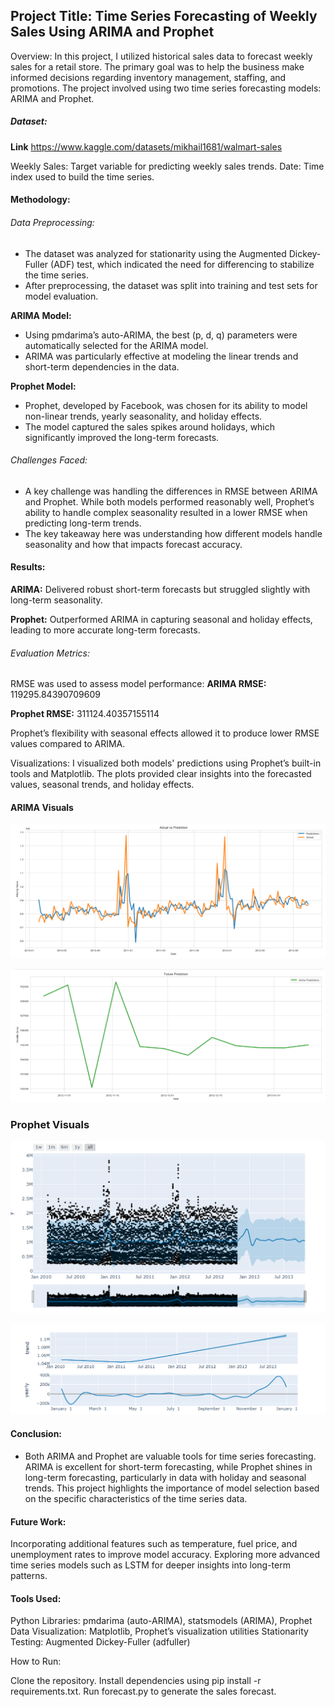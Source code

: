 ## Project Title: Time Series Forecasting of Weekly Sales Using ARIMA and Prophet

Overview: In this project, I utilized historical sales data to forecast weekly sales for a retail store. The primary goal was to help the business make informed decisions regarding inventory management, staffing, and promotions. The project involved using two time series forecasting models: ARIMA and Prophet.

 ##### **Dataset:**

 **Link** https://www.kaggle.com/datasets/mikhail1681/walmart-sales

Weekly Sales: Target variable for predicting weekly sales trends.
Date: Time index used to build the time series.

#### Methodology:


###### Data Preprocessing:

- The dataset was analyzed for stationarity using the Augmented Dickey-Fuller (ADF) test, which indicated the need for differencing to stabilize the time series.
- After preprocessing, the dataset was split into training and test sets for model evaluation.

**ARIMA Model:**

- Using pmdarima’s auto-ARIMA, the best (p, d, q) parameters were automatically selected for the ARIMA model.
- ARIMA was particularly effective at modeling the linear trends and short-term dependencies in the data.
  
**Prophet Model:**

- Prophet, developed by Facebook, was chosen for its ability to model non-linear trends, yearly seasonality, and holiday effects.
- The model captured the sales spikes around holidays, which significantly improved the long-term forecasts.
  
###### Challenges Faced: 

- A key challenge was handling the differences in RMSE between ARIMA and Prophet. While both models performed reasonably well, Prophet’s ability to handle complex seasonality resulted in a lower RMSE when 
  predicting long-term trends.
- The key takeaway here was understanding how different models handle seasonality and how that impacts forecast accuracy.

#### Results:

**ARIMA:** Delivered robust short-term forecasts but struggled slightly with long-term seasonality.

**Prophet:** Outperformed ARIMA in capturing seasonal and holiday effects, leading to more accurate long-term forecasts.

###### Evaluation Metrics:

RMSE was used to assess model performance:
**ARIMA RMSE:** 119295.84390709609

**Prophet RMSE:** 311124.40357155114

Prophet’s flexibility with seasonal effects allowed it to produce lower RMSE values compared to ARIMA.

Visualizations: I visualized both models' predictions using Prophet’s built-in tools and Matplotlib. The plots provided clear insights into the forecasted values, seasonal trends, and holiday effects.

#### **ARIMA Visuals**

![time](https://github.com/richardmukechiwa/Sales-Forecasting-Time-Series/blob/main/arima%20pred.png)

![](https://github.com/richardmukechiwa/Sales-Forecasting-Time-Series/blob/main/futurepred.png)

### **Prophet Visuals**

![](https://github.com/richardmukechiwa/Sales-Forecasting-Time-Series/blob/main/forecast1.png)

![pic](https://github.com/richardmukechiwa/Sales-Forecasting-Time-Series/blob/main/Time%20series%20.png)

#### Conclusion: 
- Both ARIMA and Prophet are valuable tools for time series forecasting. ARIMA is excellent for short-term forecasting, while Prophet shines in long-term forecasting, particularly in data with holiday and seasonal trends. This project highlights the importance of model selection based on the specific characteristics of the time series data.

#### Future Work:

Incorporating additional features such as temperature, fuel price, and unemployment rates to improve model accuracy.
Exploring more advanced time series models such as LSTM for deeper insights into long-term patterns.

#### Tools Used:

Python Libraries: pmdarima (auto-ARIMA), statsmodels (ARIMA), Prophet
Data Visualization: Matplotlib, Prophet’s visualization utilities
Stationarity Testing: Augmented Dickey-Fuller (adfuller)

How to Run:

Clone the repository.
Install dependencies using pip install -r requirements.txt.
Run forecast.py to generate the sales forecast.

